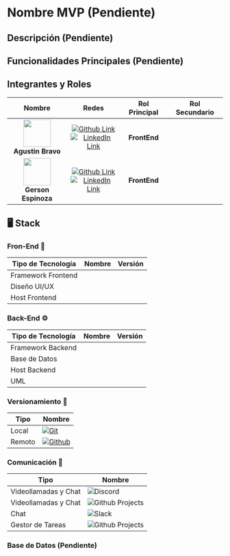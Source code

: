 # Nombre MVP (Pendiente)

## Descripción (Pendiente)

## Funcionalidades Principales (Pendiente)

## Integrantes y Roles

<!-- INSTRUCCIONES:
  Primero agregar la imagen de avatar de github. Para ello, primero tienes que obtener el id de tu usuario de github.
  Eso se hace de la siguiente manera:
    1. Abre otra pesteña en el navegador
    2. Es esa pestaña, copia la siguiente url -> https://api.github.com/users/<tu-nombre-de-usuario-github>. Esto es una peticion a la api de github, te enviara un json con tus datos publicos. Si tienes problemas visualizando el JSON descarga una extension del navegador llamado JSONView o uno parecido
    3. Copia tu id
    4. Luego, en la tabla de roles, busca tu nombre y sustitúyelo por lo siguiente:
      + <img src="https://avatars.githubusercontent.com/u/<tu-id>?v=4" width=64><br />
      + [<tu-nombre>](https://github.com/<tu-nombre-de-usuario-github>)<br />
      + [Ver en LinkedIn](https://linkedin.com/<tu-url-de-linkedin>)
-->

| Nombre | Redes | Rol Principal | Rol Secundario | 
|:------:|:-----:|:-------------:|:--------------:|
| <img src="https://avatars.githubusercontent.com/u/138414824?v=4" width=64> <br /> **Agustin Bravo** | [![](https://img.shields.io/badge/github-%23121011.svg?&style=for-the-badge&logo=github&logoColor=white 'Github Link')](https://github.com/Dranceer)</a> <br /> [ ![](https://img.shields.io/badge/linkedin%20-%230077B5.svg?&style=for-the-badge&logo=linkedin&logoColor=white 'LinkedIn Link')](https://www.linkedin.com/in/gerson-es) | **FrontEnd** | | 
| <img src="https://avatars.githubusercontent.com/u/138414824?v=4" width=64> <br /> **Gerson Espinoza** | [![](https://img.shields.io/badge/github-%23121011.svg?&style=for-the-badge&logo=github&logoColor=white 'Github Link')](https://github.com/bravoagustin)</a> <br /> [ ![](https://img.shields.io/badge/linkedin%20-%230077B5.svg?&style=for-the-badge&logo=linkedin&logoColor=white 'LinkedIn Link')](https://www.linkedin.com/in/agustin-bravo-64b015163/) | **FrontEnd** | | 

<!-- | <img src="https://avatars.githubusercontent.com/u/152746443?v=4" width=64> <br /> **Jhonatan Mustiola** | [![](https://img.shields.io/badge/github-%23121011.svg?&style=for-the-badge&logo=github&logoColor=white 'Github Link')](https://github.com/JhonatanMustiolaCas)</a> <br /> [ ![](https://img.shields.io/badge/linkedin%20-%230077B5.svg?&style=for-the-badge&logo=linkedin&logoColor=white 'LinkedIn Link')](https://www.linkedin.com/in/jhonatan-mustiola) | **Backend** | **QA Tester** | **Frontend** | 

| <img src="https://avatars.githubusercontent.com/u/81488933?v=4" width=64> <br /> **Miguel Angel Bru** | [![](https://img.shields.io/badge/github-%23121011.svg?&style=for-the-badge&logo=github&logoColor=white 'Github Link')](https://github.com/mabrumelis)</a> <br /> [ ![](https://img.shields.io/badge/linkedin%20-%230077B5.svg?&style=for-the-badge&logo=linkedin&logoColor=white 'LinkedIn Link')](https://www.linkedin.com/in/mabrumelis) | **Backend** | **QA Tester** |  |

| <img src="https://avatars.githubusercontent.com/u/84636096?v=4" width=64> <br /> **Jose Benitez** | [![](https://img.shields.io/badge/github-%23121011.svg?&style=for-the-badge&logo=github&logoColor=white 'Github Link')](https://github.com/joseb069)</a> <br /> [ ![](https://img.shields.io/badge/linkedin%20-%230077B5.svg?&style=for-the-badge&logo=linkedin&logoColor=white 'LinkedIn Link')](https://www.linkedin.com/in/josé-benítez-851b65185) | **Backend** | **QA Tester** |  |

| <img src="https://avatars.githubusercontent.com/u/91550030?v=4" width=64> <br /> **Facundo Hernando** | [![](https://img.shields.io/badge/github-%23121011.svg?&style=for-the-badge&logo=github&logoColor=white 'Github Link')](https://github.com/Facu00H)</a> | **FrontEnd** | **Backend** |  |
| **Marcela August** |  | **Backend** | **QA Tester** |  | -->


## 🖥️ Stack

### Fron-End 🚀

|Tipo de Tecnología|Nombre|Versión|
|------------------|------|-------|
| Framework Frontend | | |
| Diseño UI/UX | | |
| Host Frontend | | |
### Back-End ⚙️

|Tipo de Tecnología|Nombre|Versión|
|------------------|------|-------|
| Framework Backend | | |
| Base de Datos | | |
| Host Backend | | |
| UML | | |

### Versionamiento 📑

|Tipo|Nombre|
|----|------|
| Local |  [![Git](https://img.shields.io/badge/Git-00000?style=for-the-badge&logo=git&color=white)](https://git-scm.com/) |
| Remoto |  [![Github](https://img.shields.io/badge/Github-181717?style=for-the-badge&logo=github&color=black)](https://github.com/) |

### Comunicación 📨

|Tipo|Nombre|
|----|------|
| Videollamadas y Chat | ![Discord](https://img.shields.io/badge/Discord-5865F2?style=for-the-badge&logo=Discord&logoColor=fff) |
| Videollamadas y Chat | ![Github Projects](https://img.shields.io/badge/google%20meet-ffffff?style=for-the-badge&logo=googleMeet&logoColor=red) |
| Chat | ![Slack](https://img.shields.io/badge/Slack-%234A154B?style=for-the-badge&logo=Slack&logoColor=white) |
| Gestor de Tareas | ![Github Projects](https://img.shields.io/badge/github-00000?style=for-the-badge&logo=github&color=black) |

### Base de Datos (Pendiente)

